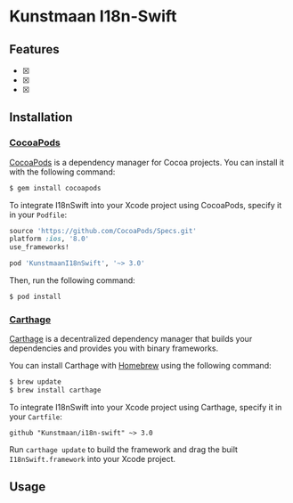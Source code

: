 # Kunstmaan I18n-Swift

## Features
- [x] 
- [x] 
- [x] 

## Installation

### [CocoaPods](http://cocoapods.org/?q=KunstmaanI18nSwift)

[CocoaPods](http://cocoapods.org) is a dependency manager for Cocoa projects. You can install it with the following command:

```bash
$ gem install cocoapods
```

To integrate I18nSwift into your Xcode project using CocoaPods, specify it in your `Podfile`:

```ruby
source 'https://github.com/CocoaPods/Specs.git'
platform :ios, '8.0'
use_frameworks!

pod 'KunstmaanI18nSwift', '~> 3.0'
```

Then, run the following command:

```bash
$ pod install
```

### [Carthage](https://github.com/Carthage/Carthage)

[Carthage](https://github.com/Carthage/Carthage) is a decentralized dependency manager that builds your dependencies and provides you with binary frameworks.

You can install Carthage with [Homebrew](http://brew.sh/) using the following command:

```bash
$ brew update
$ brew install carthage
```

To integrate I18nSwift into your Xcode project using Carthage, specify it in your `Cartfile`:

```ogdl
github "Kunstmaan/i18n-swift" ~> 3.0
```

Run `carthage update` to build the framework and drag the built `I18nSwift.framework` into your Xcode project.

## Usage
